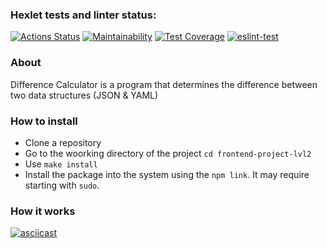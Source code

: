 ### Hexlet tests and linter status:
[![Actions Status](https://github.com/bogdan-ho/frontend-project-lvl2/workflows/hexlet-check/badge.svg)](https://github.com/bogdan-ho/frontend-project-lvl2/actions)
[![Maintainability](https://api.codeclimate.com/v1/badges/6a6a42a31b2d693da17c/maintainability)](https://codeclimate.com/github/bogdan-ho/frontend-project-lvl2/maintainability)
[![Test Coverage](https://api.codeclimate.com/v1/badges/6a6a42a31b2d693da17c/test_coverage)](https://codeclimate.com/github/bogdan-ho/frontend-project-lvl2/test_coverage)
[![eslint-test](https://github.com/bogdan-ho/frontend-project-lvl2/actions/workflows/eslint-test.yml/badge.svg?branch=main)](https://github.com/bogdan-ho/frontend-project-lvl2/actions/workflows/eslint-test.yml)

### About
Difference Calculator is a program that determines the difference between two data structures (JSON & YAML)

### How to install
- Clone a repository
- Go to the woorking directory of the project `cd frontend-project-lvl2`
- Use `make install`
- Install the package into the system using the `npm link`. It may require starting with `sudo`.

### How it works
[![asciicast](https://asciinema.org/a/3DU51SnsBFQvqsH2xjXvYZ4du.svg)](https://asciinema.org/a/3DU51SnsBFQvqsH2xjXvYZ4du)
